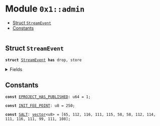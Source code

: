 
<a name="0x1_admin"></a>

# Module `0x1::admin`



-  [Struct `StreamEvent`](#0x1_admin_StreamEvent)
-  [Constants](#@Constants_0)


<pre><code></code></pre>



<a name="0x1_admin_StreamEvent"></a>

## Struct `StreamEvent`



<pre><code><b>struct</b> <a href="admin.md#0x1_admin_StreamEvent">StreamEvent</a> <b>has</b> drop, store
</code></pre>



<details>
<summary>Fields</summary>


<dl>
<dt>
<code>id: u64</code>
</dt>
<dd>

</dd>
</dl>


</details>

<a name="@Constants_0"></a>

## Constants


<a name="0x1_admin_EPROJECT_HAS_PUBLISHED"></a>



<pre><code><b>const</b> <a href="admin.md#0x1_admin_EPROJECT_HAS_PUBLISHED">EPROJECT_HAS_PUBLISHED</a>: u64 = 1;
</code></pre>



<a name="0x1_admin_INIT_FEE_POINT"></a>



<pre><code><b>const</b> <a href="admin.md#0x1_admin_INIT_FEE_POINT">INIT_FEE_POINT</a>: u8 = 250;
</code></pre>



<a name="0x1_admin_SALT"></a>



<pre><code><b>const</b> <a href="admin.md#0x1_admin_SALT">SALT</a>: <a href="../../aptos-stdlib/../move-stdlib/doc/vector.md#0x1_vector">vector</a>&lt;u8&gt; = [65, 112, 116, 111, 115, 58, 58, 112, 114, 111, 116, 111, 99, 111, 108];
</code></pre>


[move-book]: https://move-language.github.io/move/introduction.html
